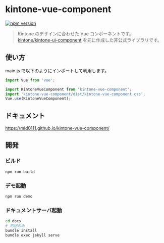 # kintone-vue-component

[![npm version](https://badge.fury.io/js/kintone-vue-component.svg)](https://badge.fury.io/js/kintone-vue-component)

> Kintone のデザインに合わせた Vue コンポーネントです。  
> [kintone/kintone-ui-component](https://github.com/kintone/kintone-ui-component) を元に作成した非公式ライブラリです。

## 使い方

main.js で以下のようにインポートして利用します。

```js
import Vue from 'vue';

import KintoneVueComponent from 'kintone-vue-component';
import 'kintone-vue-component/dist/kintone-vue-component.css';
Vue.use(KintoneVueComponent);
```

## ドキュメント

https://mid0111.github.io/kintone-vue-component/

## 開発

### ビルド

```bash
npm run build
```

### デモ起動

```bash
npm run demo
```

### ドキュメントサーバ起動

```bash
cd docs
# 初回のみ
bundle install
bundle exec jekyll serve
```
